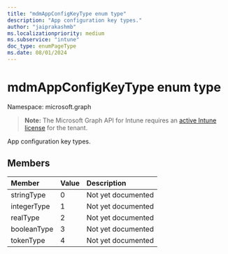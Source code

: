 ```yaml
---
title: "mdmAppConfigKeyType enum type"
description: "App configuration key types."
author: "jaiprakashmb"
ms.localizationpriority: medium
ms.subservice: "intune"
doc_type: enumPageType
ms.date: 08/01/2024
---
```


# mdmAppConfigKeyType enum type

Namespace: microsoft.graph

> **Note:** The Microsoft Graph API for Intune requires an [active Intune license](https://go.microsoft.com/fwlink/?linkid=839381) for the tenant.

App configuration key types.

## Members
|Member|Value|Description|
|:---|:---|:---|
|stringType|0|Not yet documented|
|integerType|1|Not yet documented|
|realType|2|Not yet documented|
|booleanType|3|Not yet documented|
|tokenType|4|Not yet documented|
